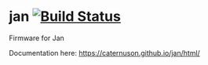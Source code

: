 # jan [![Build Status](https://travis-ci.com/caternuson/jan.svg?branch=master)](https://travis-ci.com/caternuson/jan)
Firmware for Jan

Documentation here:
https://caternuson.github.io/jan/html/